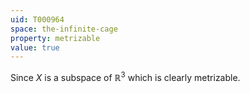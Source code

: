 ```yaml
---
uid: T000964
space: the-infinite-cage
property: metrizable
value: true
---
```

Since $X$ is a subspace of $\mathbb{R}^3$ which is clearly metrizable.

